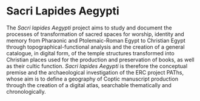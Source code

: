 # Sacri Lapides Aegypti

The <em>Sacri lapides Aegypti</em> project aims to study and
document the processes of transformation of sacred spaces for
worship, identity and memory from Pharaonic and Ptolemaic-Roman
Egypt to Christian Egypt through topographical-functional
analysis and the creation of a general catalogue, in digital
form, of the temple structures transformed into Christian places
used for the production and preservation of books, as well as
their cultic function.
<em>Sacri lapides Aegypti</em> is therefore the conceptual
premise and the archaeological investigation of the ERC project
PAThs, whose aim is to define a geography of Coptic manuscript
production through the creation of a digital atlas, searchable
thematically and chronologically.
